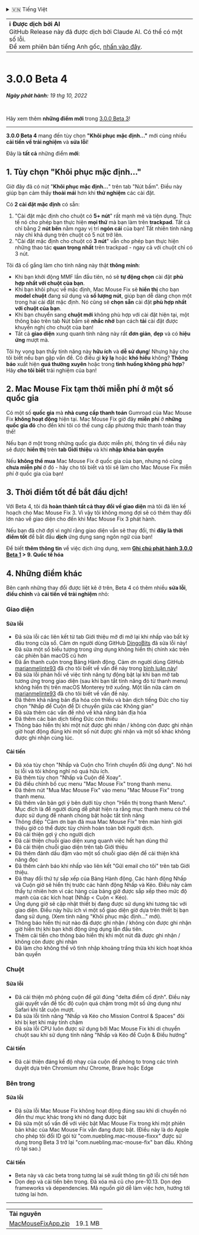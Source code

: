 <details>
<summary>🇻🇳 Tiếng Việt</summary>

[🇬🇧 English (GitHub Release)](https://github.com/noah-nuebling/mac-mouse-fix/releases/tag/3.0.0-Beta-4)\
[🇦🇩 Català](https://redirect.macmousefix.com/?target=mmf-release&tag=3.0.0-Beta-4&locale=ca)\
[🇩🇪 Deutsch](https://redirect.macmousefix.com/?target=mmf-release&tag=3.0.0-Beta-4&locale=de)\
[🇪🇸 Español](https://redirect.macmousefix.com/?target=mmf-release&tag=3.0.0-Beta-4&locale=es)\
[🇫🇷 Français](https://redirect.macmousefix.com/?target=mmf-release&tag=3.0.0-Beta-4&locale=fr)\
[🇮🇩 Indonesia](https://redirect.macmousefix.com/?target=mmf-release&tag=3.0.0-Beta-4&locale=id)\
[🇮🇹 Italiano](https://redirect.macmousefix.com/?target=mmf-release&tag=3.0.0-Beta-4&locale=it)\
[🇭🇺 Magyar](https://redirect.macmousefix.com/?target=mmf-release&tag=3.0.0-Beta-4&locale=hu)\
[🇳🇱 Nederlands](https://redirect.macmousefix.com/?target=mmf-release&tag=3.0.0-Beta-4&locale=nl)\
[🇵🇱 Polski](https://redirect.macmousefix.com/?target=mmf-release&tag=3.0.0-Beta-4&locale=pl)\
[🇧🇷 Português (Brasil)](https://redirect.macmousefix.com/?target=mmf-release&tag=3.0.0-Beta-4&locale=pt-BR)\
[🇵🇹 Português (Portugal)](https://redirect.macmousefix.com/?target=mmf-release&tag=3.0.0-Beta-4&locale=pt-PT)\
[🇷🇴 Română](https://redirect.macmousefix.com/?target=mmf-release&tag=3.0.0-Beta-4&locale=ro)\
[🇸🇪 Svenska](https://redirect.macmousefix.com/?target=mmf-release&tag=3.0.0-Beta-4&locale=sv)\
**🇻🇳 Tiếng Việt**\
[🇹🇷 Türkçe](https://redirect.macmousefix.com/?target=mmf-release&tag=3.0.0-Beta-4&locale=tr)\
[🇨🇿 Čeština](https://redirect.macmousefix.com/?target=mmf-release&tag=3.0.0-Beta-4&locale=cs)\
[🇬🇷 Ελληνικά](https://redirect.macmousefix.com/?target=mmf-release&tag=3.0.0-Beta-4&locale=el)\
[🇷🇺 Русский](https://redirect.macmousefix.com/?target=mmf-release&tag=3.0.0-Beta-4&locale=ru)\
[🇺🇦 Українська](https://redirect.macmousefix.com/?target=mmf-release&tag=3.0.0-Beta-4&locale=uk)\
[🇮🇱 עברית](https://redirect.macmousefix.com/?target=mmf-release&tag=3.0.0-Beta-4&locale=he)\
[🇸🇦 العربية](https://redirect.macmousefix.com/?target=mmf-release&tag=3.0.0-Beta-4&locale=ar)\
[🇮🇳 हिन्दी](https://redirect.macmousefix.com/?target=mmf-release&tag=3.0.0-Beta-4&locale=hi)\
[🇹🇭 ไทย](https://redirect.macmousefix.com/?target=mmf-release&tag=3.0.0-Beta-4&locale=th)\
[🇨🇳 中文 (简体)](https://redirect.macmousefix.com/?target=mmf-release&tag=3.0.0-Beta-4&locale=zh-Hans)\
[🇨🇳 中文 (繁體)](https://redirect.macmousefix.com/?target=mmf-release&tag=3.0.0-Beta-4&locale=zh-Hant)\
[🇭🇰 中文（香港)](https://redirect.macmousefix.com/?target=mmf-release&tag=3.0.0-Beta-4&locale=zh-HK)\
[🇯🇵 日本語](https://redirect.macmousefix.com/?target=mmf-release&tag=3.0.0-Beta-4&locale=ja)\
[🇰🇷 한국어](https://redirect.macmousefix.com/?target=mmf-release&tag=3.0.0-Beta-4&locale=ko)\
[Help translate Mac Mouse Fix to different languages!](https://github.com/noah-nuebling/mac-mouse-fix/discussions/731)
</details>
<table align=><td>
<b>ℹ️ Được dịch bởi AI</b><br>
GitHub Release này đã được dịch bởi Claude AI. Có thể có một số lỗi.<br>
Để xem phiên bản tiếng Anh gốc, <a href="https://github.com/noah-nuebling/mac-mouse-fix/releases/tag/3.0.0-Beta-4">nhấn vào đây</a>.
</td></table>

<table></table>

# 3.0.0 Beta 4
***Ngày phát hành:** 19 thg 10, 2022*

<br>

Hãy xem thêm **những điểm mới** trong [3.0.0 Beta 3](https://redirect.macmousefix.com/?target=mmf-release&tag=3.0.0-Beta-3&locale=vi)!

---

**3.0.0 Beta 4** mang đến tùy chọn **"Khôi phục mặc định..."** mới cùng nhiều **cải tiến về trải nghiệm** và **sửa lỗi**!

Đây là **tất cả** những điểm **mới**:

## 1. Tùy chọn "Khôi phục mặc định..."

Giờ đây đã có nút "**Khôi phục mặc định...**" trên tab "Nút bấm".
Điều này giúp bạn cảm thấy **thoải mái** hơn khi **thử nghiệm** các cài đặt.

Có **2 cài đặt mặc định** có sẵn:

1. "Cài đặt mặc định cho chuột có **5+ nút**" rất mạnh mẽ và tiện dụng. Thực tế nó cho phép bạn thực hiện **mọi thứ** mà bạn làm trên **trackpad**. Tất cả chỉ bằng 2 **nút bên** nằm ngay vị trí **ngón cái** của bạn! Tất nhiên tính năng này chỉ khả dụng trên chuột có 5 nút trở lên.
2. "Cài đặt mặc định cho chuột có **3 nút**" vẫn cho phép bạn thực hiện những thao tác **quan trọng nhất** trên trackpad - ngay cả với chuột chỉ có 3 nút.

Tôi đã cố gắng làm cho tính năng này thật **thông minh**:

- Khi bạn khởi động MMF lần đầu tiên, nó sẽ **tự động chọn** cài đặt **phù hợp nhất với chuột của bạn**.
- Khi bạn khôi phục về mặc định, Mac Mouse Fix sẽ **hiển thị** cho bạn **model chuột** đang sử dụng và **số lượng nút**, giúp bạn dễ dàng chọn một trong hai cài đặt mặc định. Nó cũng sẽ **chọn sẵn** cài đặt **phù hợp nhất với chuột của bạn**.
- Khi bạn chuyển sang **chuột mới** không phù hợp với cài đặt hiện tại, một thông báo trên tab Nút bấm sẽ **nhắc nhở** bạn cách **tải** cài đặt được khuyến nghị cho chuột của bạn!
- Tất cả **giao diện** xung quanh tính năng này rất **đơn giản**, **đẹp** và có **hiệu ứng** mượt mà.

Tôi hy vọng bạn thấy tính năng này **hữu ích** và **dễ sử dụng**! Nhưng hãy cho tôi biết nếu bạn gặp vấn đề.
Có điều gì **kỳ lạ** hoặc **khó hiểu** không? **Thông báo** xuất hiện **quá thường xuyên** hoặc trong **tình huống không phù hợp**? Hãy **cho tôi biết** trải nghiệm của bạn!

## 2. Mac Mouse Fix tạm thời miễn phí ở một số quốc gia

Có một số **quốc gia** mà **nhà cung cấp thanh toán** Gumroad của Mac Mouse Fix **không hoạt động** hiện tại.
Mac Mouse Fix giờ đây **miễn phí** ở **những quốc gia đó** cho đến khi tôi có thể cung cấp phương thức thanh toán thay thế!

Nếu bạn ở một trong những quốc gia được miễn phí, thông tin về điều này sẽ được **hiển thị** trên **tab Giới thiệu** và khi **nhập khóa bản quyền**

Nếu **không thể mua** Mac Mouse Fix ở quốc gia của bạn, nhưng nó cũng **chưa miễn phí** ở đó - hãy cho tôi biết và tôi sẽ làm cho Mac Mouse Fix miễn phí ở quốc gia của bạn!

## 3. Thời điểm tốt để bắt đầu dịch!

Với Beta 4, tôi đã **hoàn thành tất cả thay đổi về giao diện** mà tôi đã lên kế hoạch cho Mac Mouse Fix 3. Vì vậy tôi không mong đợi sẽ có thêm thay đổi lớn nào về giao diện cho đến khi Mac Mouse Fix 3 phát hành.

Nếu bạn đã chờ đợi vì nghĩ rằng giao diện vẫn sẽ thay đổi, thì **đây là thời điểm tốt** để bắt đầu **dịch** ứng dụng sang ngôn ngữ của bạn!

Để biết **thêm thông tin** về việc dịch ứng dụng, xem **[Ghi chú phát hành 3.0.0 Beta 1](https://redirect.macmousefix.com/?target=mmf-release&tag=3.0.0-Beta-1.1&locale=vi) > 9. Quốc tế hóa**

## 4. Những điểm khác

Bên cạnh những thay đổi được liệt kê ở trên, Beta 4 có thêm nhiều **sửa lỗi**, **điều chỉnh** và **cải tiến về trải nghiệm** nhỏ:

### Giao diện

#### Sửa lỗi

- Đã sửa lỗi các liên kết từ tab Giới thiệu mở đi mở lại khi nhấp vào bất kỳ đâu trong cửa sổ. Cảm ơn người dùng GitHub [DingoBits](https://github.com/DingoBits) đã sửa lỗi này!
- Đã sửa một số biểu tượng trong ứng dụng không hiển thị chính xác trên các phiên bản macOS cũ hơn
- Đã ẩn thanh cuộn trong Bảng Hành động. Cảm ơn người dùng GitHub [marianmelinte93](https://github.com/marianmelinte93) đã cho tôi biết về vấn đề này trong [bình luận này](https://github.com/noah-nuebling/mac-mouse-fix/discussions/366#discussioncomment-3728994)!
- Đã sửa lỗi phản hồi về việc tính năng tự động bật lại khi bạn mở tab tương ứng trong giao diện (sau khi bạn tắt tính năng đó từ thanh menu) không hiển thị trên macOS Monterey trở xuống. Một lần nữa cảm ơn [marianmelinte93](https://github.com/marianmelinte93) đã cho tôi biết về vấn đề này.
- Đã thêm khả năng bản địa hóa còn thiếu và bản dịch tiếng Đức cho tùy chọn "Nhấp để Cuộn để Di chuyển giữa các Không gian"
- Đã sửa thêm các vấn đề nhỏ về khả năng bản địa hóa
- Đã thêm các bản dịch tiếng Đức còn thiếu
- Thông báo hiển thị khi một nút được ghi nhận / không còn được ghi nhận giờ hoạt động đúng khi một số nút được ghi nhận và một số khác không được ghi nhận cùng lúc.

#### Cải tiến

- Đã xóa tùy chọn "Nhấp và Cuộn cho Trình chuyển đổi ứng dụng". Nó hơi bị lỗi và tôi không nghĩ nó quá hữu ích.
- Đã thêm tùy chọn "Nhấp và Cuộn để Xoay".
- Đã điều chỉnh bố cục menu "Mac Mouse Fix" trong thanh menu.
- Đã thêm nút "Mua Mac Mouse Fix" vào menu "Mac Mouse Fix" trong thanh menu.
- Đã thêm văn bản gợi ý bên dưới tùy chọn "Hiển thị trong thanh Menu". Mục đích là để người dùng dễ phát hiện ra rằng mục thanh menu có thể được sử dụng để nhanh chóng bật hoặc tắt tính năng
- Thông điệp "Cảm ơn bạn đã mua Mac Mouse Fix" trên màn hình giới thiệu giờ có thể được tùy chỉnh hoàn toàn bởi người dịch.
- Đã cải thiện gợi ý cho người dịch
- Đã cải thiện chuỗi giao diện xung quanh việc hết hạn dùng thử
- Đã cải thiện chuỗi giao diện trên tab Giới thiệu
- Đã thêm đánh dấu đậm vào một số chuỗi giao diện để cải thiện khả năng đọc
- Đã thêm cảnh báo khi nhấp vào liên kết "Gửi email cho tôi" trên tab Giới thiệu.
- Đã thay đổi thứ tự sắp xếp của Bảng Hành động. Các hành động Nhấp và Cuộn giờ sẽ hiển thị trước các hành động Nhấp và Kéo. Điều này cảm thấy tự nhiên hơn vì các hàng của bảng giờ được sắp xếp theo mức độ mạnh của các kích hoạt (Nhấp < Cuộn < Kéo).
- Ứng dụng giờ sẽ cập nhật thiết bị đang được sử dụng khi tương tác với giao diện. Điều này hữu ích vì một số giao diện giờ dựa trên thiết bị bạn đang sử dụng. (Xem tính năng "Khôi phục mặc định..." mới).
- Thông báo hiển thị nút nào đã được ghi nhận / không còn được ghi nhận giờ hiển thị khi bạn khởi động ứng dụng lần đầu tiên.
- Thêm cải tiến cho thông báo hiển thị khi một nút đã được ghi nhận / không còn được ghi nhận
- Đã làm cho không thể vô tình nhập khoảng trắng thừa khi kích hoạt khóa bản quyền

### Chuột

#### Sửa lỗi

- Đã cải thiện mô phỏng cuộn để gửi đúng "delta điểm cố định". Điều này giải quyết vấn đề tốc độ cuộn quá chậm trong một số ứng dụng như Safari khi tắt cuộn mượt.
- Đã sửa lỗi tính năng "Nhấp và Kéo cho Mission Control & Spaces" đôi khi bị kẹt khi máy tính chậm
- Đã sửa lỗi CPU luôn được sử dụng bởi Mac Mouse Fix khi di chuyển chuột sau khi sử dụng tính năng "Nhấp và Kéo để Cuộn & Điều hướng"

#### Cải tiến

- Đã cải thiện đáng kể độ nhạy của cuộn để phóng to trong các trình duyệt dựa trên Chromium như Chrome, Brave hoặc Edge

### Bên trong

#### Sửa lỗi

- Đã sửa lỗi Mac Mouse Fix không hoạt động đúng sau khi di chuyển nó đến thư mục khác trong khi nó đang được bật
- Đã sửa một số vấn đề với việc bật Mac Mouse Fix trong khi một phiên bản khác của Mac Mouse Fix vẫn đang được bật. (Điều này là do Apple cho phép tôi đổi ID gói từ "com.nuebling.mac-mouse-fixxx" được sử dụng trong Beta 3 trở lại "com.nuebling.mac-mouse-fix" ban đầu. Không rõ tại sao.)

#### Cải tiến

- Beta này và các beta trong tương lai sẽ xuất thông tin gỡ lỗi chi tiết hơn
- Dọn dẹp và cải tiến bên trong. Đã xóa mã cũ cho pre-10.13. Dọn dẹp frameworks và dependencies. Mã nguồn giờ dễ làm việc hơn, hướng tới tương lai hơn.

---

<table align="start">
<tr>
    <td colspan=2>
        <b>Tài nguyên</b>
    </td>
</tr>
<tr>
    <td><a href="https://github.com/noah-nuebling/mac-mouse-fix/releases/download/3.0.0-Beta-4/MacMouseFixApp.zip">MacMouseFixApp.zip</a></td>
    <td>19.1 MB</td>
</tr>
</table>